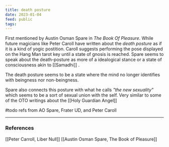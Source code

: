 ```yaml
---
title: death posture
date: 2023-01-04
feed: public
tags:
---
```


First mentioned by Austin Osman Spare in *The Book Of Pleasure*. While future magicians like Peter Caroll have written about the _death posture_ as if it is a kind of yogic postition. Caroll suggests performing the pose displayed on the Hang Man tarot key until a state of gnosis is reached. Spare seems to speak about the death-posture as more of a idealogical stance or a state of consciousness akin to [[Samadhi]] .

The death posture seems to be a state where the mind no longer identifies with beingness nor non-beingness. 

Spare also connects this posture with what he calls _"the new sexuality"_ which seems to be a sort of sexual union with the self. Very similar to some of the OTO writings about the [[Holy Guardian Angel]]


#todo refs from AO Spare, Frater UD, and Peter Caroll 

___
### References

[[Peter Carroll, Liber Null]]
[[Austin Osman Spare, The Book of Pleasure]] 